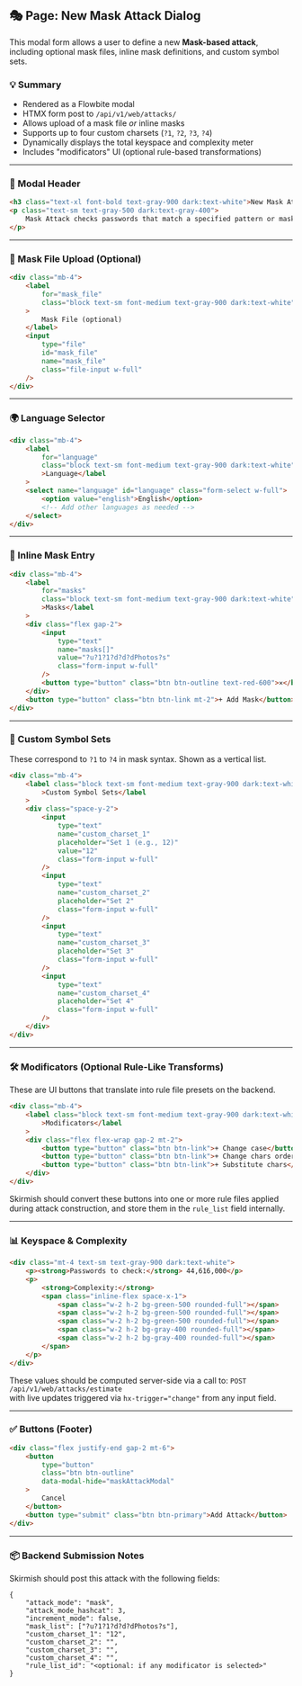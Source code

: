 ## 🎭 Page: New Mask Attack Dialog

This modal form allows a user to define a new **Mask-based attack**, including optional mask files, inline mask definitions, and custom symbol sets.

### 💡 Summary

- Rendered as a Flowbite modal
- HTMX form post to `/api/v1/web/attacks/`
- Allows upload of a mask file _or_ inline masks
- Supports up to four custom charsets (`?1`, `?2`, `?3`, `?4`)
- Dynamically displays the total keyspace and complexity meter
- Includes "modificators" UI (optional rule-based transformations)

---

### 🧱 Modal Header

```html
<h3 class="text-xl font-bold text-gray-900 dark:text-white">New Mask Attack</h3>
<p class="text-sm text-gray-500 dark:text-gray-400">
    Mask Attack checks passwords that match a specified pattern or mask.
</p>
```

---

### 📂 Mask File Upload (Optional)

```html
<div class="mb-4">
    <label
        for="mask_file"
        class="block text-sm font-medium text-gray-900 dark:text-white"
    >
        Mask File (optional)
    </label>
    <input
        type="file"
        id="mask_file"
        name="mask_file"
        class="file-input w-full"
    />
</div>
```

---

### 🌍 Language Selector

```html
<div class="mb-4">
    <label
        for="language"
        class="block text-sm font-medium text-gray-900 dark:text-white"
        >Language</label
    >
    <select name="language" id="language" class="form-select w-full">
        <option value="english">English</option>
        <!-- Add other languages as needed -->
    </select>
</div>
```

---

### 🔣 Inline Mask Entry

```html
<div class="mb-4">
    <label
        for="masks"
        class="block text-sm font-medium text-gray-900 dark:text-white"
        >Masks</label
    >
    <div class="flex gap-2">
        <input
            type="text"
            name="masks[]"
            value="?u?1?1?d?d?dPhotos?s"
            class="form-input w-full"
        />
        <button type="button" class="btn btn-outline text-red-600">✕</button>
    </div>
    <button type="button" class="btn btn-link mt-2">+ Add Mask</button>
</div>
```

---

### 🧩 Custom Symbol Sets

These correspond to `?1` to `?4` in mask syntax. Shown as a vertical list.

```html
<div class="mb-4">
    <label class="block text-sm font-medium text-gray-900 dark:text-white"
        >Custom Symbol Sets</label
    >
    <div class="space-y-2">
        <input
            type="text"
            name="custom_charset_1"
            placeholder="Set 1 (e.g., 12)"
            value="12"
            class="form-input w-full"
        />
        <input
            type="text"
            name="custom_charset_2"
            placeholder="Set 2"
            class="form-input w-full"
        />
        <input
            type="text"
            name="custom_charset_3"
            placeholder="Set 3"
            class="form-input w-full"
        />
        <input
            type="text"
            name="custom_charset_4"
            placeholder="Set 4"
            class="form-input w-full"
        />
    </div>
</div>
```

---

### 🛠️ Modificators (Optional Rule-Like Transforms)

These are UI buttons that translate into rule file presets on the backend.

```html
<div class="mb-4">
    <label class="block text-sm font-medium text-gray-900 dark:text-white"
        >Modificators</label
    >
    <div class="flex flex-wrap gap-2 mt-2">
        <button type="button" class="btn btn-link">+ Change case</button>
        <button type="button" class="btn btn-link">+ Change chars order</button>
        <button type="button" class="btn btn-link">+ Substitute chars</button>
    </div>
</div>
```

Skirmish should convert these buttons into one or more rule files applied during attack construction, and store them in the `rule_list` field internally.

---

### 📊 Keyspace & Complexity

```html
<div class="mt-4 text-sm text-gray-900 dark:text-white">
    <p><strong>Passwords to check:</strong> 44,616,000</p>
    <p>
        <strong>Complexity:</strong>
        <span class="inline-flex space-x-1">
            <span class="w-2 h-2 bg-green-500 rounded-full"></span>
            <span class="w-2 h-2 bg-green-500 rounded-full"></span>
            <span class="w-2 h-2 bg-green-500 rounded-full"></span>
            <span class="w-2 h-2 bg-gray-400 rounded-full"></span>
            <span class="w-2 h-2 bg-gray-400 rounded-full"></span>
        </span>
    </p>
</div>
```

These values should be computed server-side via a call to:
`POST /api/v1/web/attacks/estimate`  
with live updates triggered via `hx-trigger="change"` from any input field.

---

### ✅ Buttons (Footer)

```html
<div class="flex justify-end gap-2 mt-6">
    <button
        type="button"
        class="btn btn-outline"
        data-modal-hide="maskAttackModal"
    >
        Cancel
    </button>
    <button type="submit" class="btn btn-primary">Add Attack</button>
</div>
```

---

### 📦 Backend Submission Notes

Skirmish should post this attack with the following fields:

```jsonc
{
    "attack_mode": "mask",
    "attack_mode_hashcat": 3,
    "increment_mode": false,
    "mask_list": ["?u?1?1?d?d?dPhotos?s"],
    "custom_charset_1": "12",
    "custom_charset_2": "",
    "custom_charset_3": "",
    "custom_charset_4": "",
    "rule_list_id": "<optional: if any modificator is selected>"
}
```
